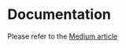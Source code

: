 # Documentation

Please refer to the [Medium article](https://medium.com/@mgrin/document-your-express-api-with-swagger-annotations-b530db6365d0)